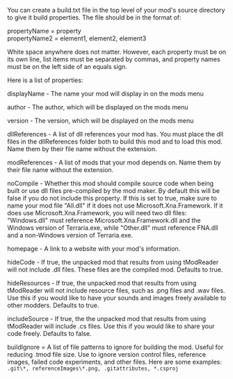You can create a build.txt file in the top level of your mod's source directory to give it build properties. The file should be in the format of:

propertyName = property   
propertyName2 = element1, element2, element3

White space anywhere does not matter. However, each property must be on its own line, list items must be separated by commas, and property names must be on the left side of an equals sign.

Here is a list of properties:

displayName - The name your mod will display in on the mods menu

author - The author, which will be displayed on the mods menu

version - The version, which will be displayed on the mods menu

dllReferences - A list of dll references your mod has. You must place the dll files in the dllReferences folder both to build this mod and to load this mod. Name them by their file name without the extension.

modReferences - A list of mods that your mod depends on. Name them by their file name without the extension.

noCompile - Whether this mod should compile source code when being built or use dll files pre-compiled by the mod maker. By default this will be false if you do not include this property. If this is set to true, make sure to name your mod file "All.dll" if it does not use Microsoft.Xna.Framework. If it does use Microsoft.Xna.Framework, you will need two dll files: "Windows.dll" must reference Microsoft.Xna.Framework.dll and the Windows version of Terraria.exe, while "Other.dll" must reference FNA.dll and a non-Windows version of Terraria.exe.

homepage - A link to a website with your mod's information.

hideCode - If true, the unpacked mod that results from using tModReader will not include .dll files. These files are the compiled mod. Defaults to true.

hideResources - If true, the unpacked mod that results from using tModReader will not include resource files, such as .png files and .wav files. Use this if you would like to have your sounds and images freely available to other modders. Defaults to true.

includeSource - If true, the the unpacked mod that results from using tModReader will include .cs files. Use this if you would like to share your code freely. Defaults to false.

buildIgnore = A list of file patterns to ignore for building the mod. Useful for reducing .tmod file size. Use to ignore version control files, reference images, failed code experiments, and other files. Here are some examples: ``.git\*, referenceImages\*.png, .gitattributes, *.csproj``